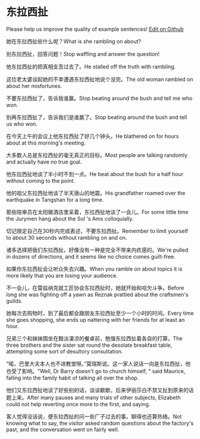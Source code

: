 # 东拉西扯

Please help us improve the quality of example sentences! [Edit on Github](https://github.com/jiyushe/jiyu-example-sentence-source/blob/main/chinese/donglaxiche.md)

<p><span class="chinese">她在东拉西扯些什么呢？</span><span class="english">What is she rambling on about?</span></p>

<p><span class="chinese">别东拉西扯，回答问题！</span><span class="english">Stop waffling and answer the question!</span></p>

<p><span class="chinese">他东拉西扯的把真相支吾过去了。</span><span class="english">He stalled off the truth with rambling.</span></p>

<p><span class="chinese">这位老太婆谈起她的不幸遭遇东拉西扯地说个没完。</span><span class="english">The old woman rambled on about her misfortunes.</span></p>

<p><span class="chinese">不要东拉西扯了，告诉我谁赢。</span><span class="english">Stop beating around the bush and tell me who won.</span></p>

<p><span class="chinese">别再东拉西扯了，告诉我们是谁赢了。</span><span class="english">Stop beating around the bush and tell us who won.</span></p>

<p><span class="chinese">在今天上午的会议上他东拉西扯了好几个钟头。</span><span class="english">He blathered on for hours about at this morning's meeting.</span></p>

<p><span class="chinese">大多数人总是东拉西扯的毫无真正的目标。</span><span class="english">Most people are talking randomly and actually have no true goal.</span></p>

<p><span class="chinese">他东拉西扯地谈了半小时不到一点。</span><span class="english">He beat about the bush for a half hour without coming to the point.</span></p>

<p><span class="chinese">他的祖父东拉西扯地谈了半天唐山的地震。</span><span class="english">His grandfather roamed over the earthquake in Tangshan for a long time.</span></p>

<p><span class="chinese">那些陪审员在太阳徽酒店里呆着，东拉西扯地谈了一会儿。</span><span class="english">For some little time the Jurymen hang about the Sol 's Ams colloquially.</span></p>

<p><span class="chinese">切记限定自己在30秒内完成表述，不要东拉西扯。</span><span class="english">Remember to limit yourself to about 30 seconds without rambling on and on.</span></p>

<p><span class="chinese">诸多选择把我们东拉西扯，好像没有一种是完全不带来内疚感的。</span><span class="english">We're pulled in dozens of directions, and it seems like no choice comes guilt-free.</span></p>

<p><span class="chinese">如果你东拉西扯会让听众失去兴趣。</span><span class="english">When you ramble on about topics it is more likely that you are losing your audience.</span></p>

<p><span class="chinese">不一会儿，在雷兹纳克就工匠协会东拉西扯时，她就开始和哈欠斗争。</span><span class="english">Before long she was fighting off a yawn as Reznak prattled about the craftsmen's guilds.</span></p>

<p><span class="chinese">她每次去购物时，到了最后都会跟朋友东拉西扯至少一个小时的时间。</span><span class="english">Every time she goes shopping, she ends up nattering with her friends for at least an hour.</span></p>

<p><span class="chinese">兄弟三个和妹妹围坐在黯淡凄凉的餐桌前，勉强东拉西扯着各自的打算。</span><span class="english">The three brothers and the sister sat round the desolate breakfast table, attempting some sort of desultory consultation.</span></p>

<p><span class="chinese">“喏，巴里大夫本人也不进教堂呀。”莫瑞斯说。这一家人说话一向是东拉西扯，他也受了影响。</span><span class="english">"Well, Dr Barry doesn't go to church himself, " said Maurice, falling into the family habit of talking all over the shop.</span></p>

<p><span class="chinese">他们又东拉西扯地谈了好些别的话，谈谈歇歇，后来伊丽莎白不禁又扯到原来的话题上来。</span><span class="english">After many pauses and many trials of other subjects, Elizabeth could not help reverting once more to the first, and saying.</span></p>

<p><span class="chinese">客人觉得没话说，便东拉西扯的问一些厂子过去的事，聊得也还算热络。</span><span class="english">Not knowing what to say, the visitor asked random questions about the factory's past, and the conversation went on fairly well.</span></p>

